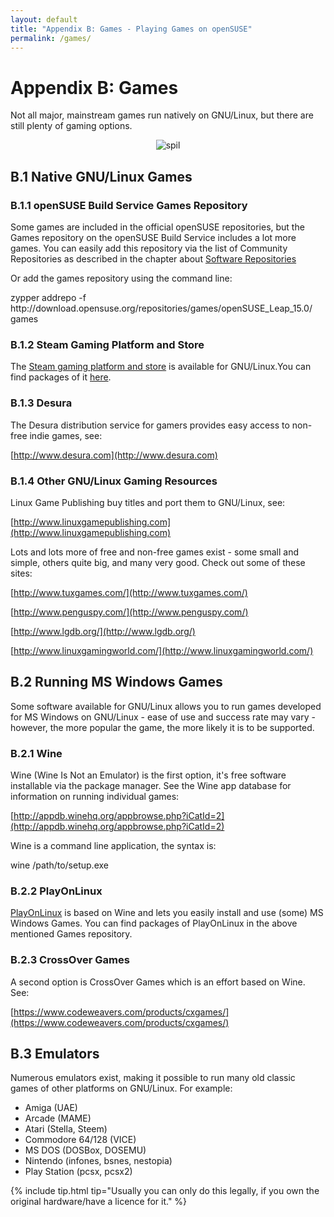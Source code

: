 ```yaml
---
layout: default
title: "Appendix B: Games - Playing Games on openSUSE"
permalink: /games/
---
```


# Appendix B: Games

Not all major, mainstream games run natively on GNU/Linux, but there are still plenty of gaming options.

<center><img src="{{ site.baseurl | append: '/images/pics/spil.jpg' | replace: '//', '/' }}" alt="spil" class="pic" /></center>

## B.1 Native GNU/Linux Games

### B.1.1 openSUSE Build Service Games Repository

Some games are included in the official openSUSE repositories, but the Games repository on the openSUSE Build Service includes a lot more games. You can easily add this repository via the list of Community Repositories as described in the chapter about [Software Repositories](../repositories/)

Or add the games repository using the command line:

<div class="clroot">zypper addrepo -f http://download.opensuse.org/repositories/games/openSUSE_Leap_15.0/ games</div>

### B.1.2 Steam Gaming Platform and Store

The [Steam gaming platform and store](http://store.steampowered.com/browse/linux/) is available for GNU/Linux.You can find packages of it [here](http://software.opensuse.org/package/steam).

### B.1.3 Desura

The Desura distribution service for gamers provides easy access to non-free indie games, see:

[http://www.desura.com](http://www.desura.com)

### B.1.4 Other GNU/Linux Gaming Resources

Linux Game Publishing buy titles and port them to GNU/Linux, see:

[http://www.linuxgamepublishing.com](http://www.linuxgamepublishing.com)

Lots and lots more of free and non-free games exist - some small and simple, others quite big, and many very good. Check out some of these sites:

[http://www.tuxgames.com/](http://www.tuxgames.com/)

[http://www.penguspy.com/](http://www.penguspy.com/)

[http://www.lgdb.org/](http://www.lgdb.org/)

[http://www.linuxgamingworld.com/](http://www.linuxgamingworld.com/)

## B.2 Running MS Windows Games

Some software available for GNU/Linux allows you to run games developed for MS Windows on GNU/Linux - ease of use and success rate may vary - however, the more popular the game, the more likely it is to be supported.

### B.2.1 Wine

Wine (Wine Is Not an Emulator) is the first option, it's free software installable via the package manager. See the Wine app database for information on running individual games:

[http://appdb.winehq.org/appbrowse.php?iCatId=2](http://appdb.winehq.org/appbrowse.php?iCatId=2)

Wine is a command line application, the syntax is:

<div class="cl">wine /path/to/setup.exe</div>

### B.2.2 PlayOnLinux

[PlayOnLinux](http://www.playonlinux.com/) is based on Wine and lets you easily install and use (some) MS Windows Games. You can find packages of PlayOnLinux in the above mentioned Games repository.

### B.2.3 CrossOver Games

A second option is CrossOver Games which is an effort based on Wine. See:

[https://www.codeweavers.com/products/cxgames/](https://www.codeweavers.com/products/cxgames/)

## B.3 Emulators

Numerous emulators exist, making it possible to run many old classic games of other platforms on GNU/Linux. For example:

- Amiga (UAE)
- Arcade (MAME)
- Atari (Stella, Steem)
- Commodore 64/128 (VICE)
- MS DOS (DOSBox, DOSEMU)
- Nintendo (infones, bsnes, nestopia)
- Play Station (pcsx, pcsx2)

{% include tip.html tip="Usually you can only do this legally, if you own the original hardware/have a licence for it." %}
